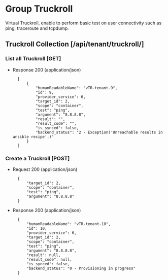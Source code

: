 # Group Truckroll

Virtual Truckroll, enable to perform basic test on user connectivity such as ping, traceroute and tcpdump.

## Truckroll Collection [/api/tenant/truckroll/]

### List all Truckroll [GET]

+ Response 200 (application/json)

        [
            {
                "humanReadableName": "vTR-tenant-9",
                "id": 9,
                "provider_service": 6,
                "target_id": 2,
                "scope": "container",
                "test": "ping",
                "argument": "8.8.8.8",
                "result": "",
                "result_code": "",
                "is_synced": false,
                "backend_status": "2 - Exception('Unreachable results in ansible recipe',)"
            }
        ]

### Create a Truckroll [POST]

+ Request 200 (application/json)

        {
            "target_id": 2,
            "scope": "container",
            "test": "ping",
            "argument": "8.8.8.8"
        }

+ Response 200 (application/json)

        {
            "humanReadableName": "vTR-tenant-10",
            "id": 10,
            "provider_service": 6,
            "target_id": 2,
            "scope": "container",
            "test": "ping",
            "argument": "8.8.8.8",
            "result": null,
            "result_code": null,
            "is_synced": false,
            "backend_status": "0 - Provisioning in progress"
        }
